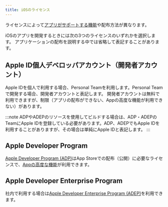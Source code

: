 ```yaml
---
title: iOSのライセンス
---
```


ライセンスによって[アプリがサポートする機能](https://developer.apple.com/jp/support/app-capabilities/)や配布方法が異なります。

iOSのアプリを開発するときには次の3つのライセンスのいずれかを選択します。
アプリケーションの配布を説明する中では省略して表記することがあります。

## Apple ID個人デベロッパアカウント（開発者アカウント）

Apple IDを個人で利用する場合、Personal Teamを利用します。Personal Teamで開発する場合、開発者アカウントと表記します。
開発者アカウントは無料で利用できますが、制限（アプリの配布ができない、Appの高度な機能が利用できない）があります。

:::note
ADPやADEPのリソースを使用してビルドする場合は、ADP・ADEPのTeamにApple IDを登録している必要があります。ADP、ADEPでもApple IDを利用することがありますが、その場合は単純にApple IDと表記します。
:::

## Apple Developer Program

[Apple Developer Program (ADP)](https://developer.apple.com/jp/programs/)はApp Storeでの配布（公開）に必要なライセンスで、[Appの高度な機能](https://help.apple.com/developer-account/?lang=ja#/dev21218dfd6)が利用できます。

## Apple Developer Enterprise Program

社内で利用する場合は[Apple Developer Enterprise Program (ADEP)](https://developer.apple.com/jp/programs/enterprise/)を利用できます。
